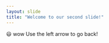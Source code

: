 ```yaml
---
layout: slide
title: "Welcome to our second slide!"
---
```

:smiley: wow
Use the left arrow to go back!
